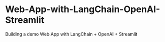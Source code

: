 # Web-App-with-LangChain-OpenAI-Streamlit
Building a demo Web App with LangChain + OpenAI + Streamlit
